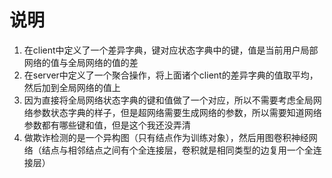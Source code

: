 # 说明
1. 在client中定义了一个差异字典，键对应状态字典中的键，值是当前用户局部网络的值与全局网络的值的差
2. 在server中定义了一个聚合操作，将上面诸个client的差异字典的值取平均，然后加到全局网络的值上
3. 因为直接将全局网络状态字典的键和值做了一个对应，所以不需要考虑全局网络参数状态字典的样子，但是超网络需要生成网络的参数，所以需要知道网络参数都有哪些键和值，但是这个我还没弄清
4. 做欺诈检测的是一个异构图（只有结点作为训练对象），然后用图卷积神经网络（结点与相邻结点之间有个全连接层，卷积就是相同类型的边复用一个全连接层）